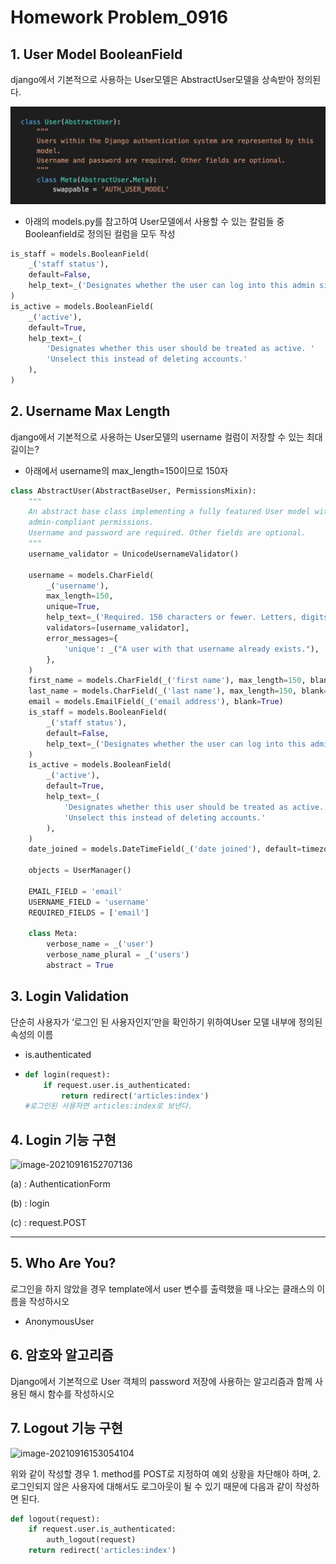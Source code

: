 # Homework Problem_0916



## 1. User Model BooleanField

django에서 기본적으로 사용하는 User모델은 AbstractUser모델을 상속받아 정의된다.

![image-20210916152006437](0916hw_김성현.assets/image-20210916152006437.png)

* 아래의 models.py를 참고하여 User모델에서 사용할 수 있는 칼럼들 중 Booleanfield로 정의된 컬럼을 모두 작성

```python
is_staff = models.BooleanField(
    _('staff status'),
    default=False,
    help_text=_('Designates whether the user can log into this admin site.'),
)
is_active = models.BooleanField(
    _('active'),
    default=True,
    help_text=_(
        'Designates whether this user should be treated as active. '
        'Unselect this instead of deleting accounts.'
    ),
)
```



## 2. Username Max Length

django에서 기본적으로 사용하는 User모델의 username 컬럼이 저장할 수 있는 최대 길이는?

* 아래에서 username의 max_length=150이므로 150자

```python
class AbstractUser(AbstractBaseUser, PermissionsMixin):
    """
    An abstract base class implementing a fully featured User model with
    admin-compliant permissions.
    Username and password are required. Other fields are optional.
    """
    username_validator = UnicodeUsernameValidator()

    username = models.CharField(
        _('username'),
        max_length=150,
        unique=True,
        help_text=_('Required. 150 characters or fewer. Letters, digits and @/./+/-/_ only.'),
        validators=[username_validator],
        error_messages={
            'unique': _("A user with that username already exists."),
        },
    )
    first_name = models.CharField(_('first name'), max_length=150, blank=True)
    last_name = models.CharField(_('last name'), max_length=150, blank=True)
    email = models.EmailField(_('email address'), blank=True)
    is_staff = models.BooleanField(
        _('staff status'),
        default=False,
        help_text=_('Designates whether the user can log into this admin site.'),
    )
    is_active = models.BooleanField(
        _('active'),
        default=True,
        help_text=_(
            'Designates whether this user should be treated as active. '
            'Unselect this instead of deleting accounts.'
        ),
    )
    date_joined = models.DateTimeField(_('date joined'), default=timezone.now)

    objects = UserManager()

    EMAIL_FIELD = 'email'
    USERNAME_FIELD = 'username'
    REQUIRED_FIELDS = ['email']

    class Meta:
        verbose_name = _('user')
        verbose_name_plural = _('users')
        abstract = True
```



## 3. Login Validation

단순히 사용자가 ‘로그인 된 사용자인지’만을 확인하기 위하여User 모델 내부에 정의된 속성의 이름

* is.authenticated

* ```python
  def login(request):
      if request.user.is_authenticated:
          return redirect('articles:index')
  #로그인된 사용자면 articles:index로 보낸다.
  ```

  

## 4. Login 기능 구현

![image-20210916152707136](0916hw_김성현.assets/image-20210916152707136.png)

(a) : AuthenticationForm

(b) : login

(c) : request.POST

<hr>

## 5. Who Are You?

로그인을 하지 않았을 경우 template에서 user 변수를 출력했을 때 나오는 클래스의 이름을 작성하시오

* AnonymousUser



## 6. 암호와 알고리즘

Django에서 기본적으로 User 객체의 password 저장에 사용하는 알고리즘과 함께 사용된 해시 함수를 작성하시오



## 7. Logout 기능 구현

![image-20210916153054104](0916hw_김성현.assets/image-20210916153054104.png)

위와 같이 작성할 경우 1. method를 POST로 지정하여 예외 상황을 차단해야 하며, 2. 로그인되지 않은 사용자에 대해서도 로그아웃이 될 수 있기 때문에  다음과 같이 작성하면 된다.

```python
def logout(request):
    if request.user.is_authenticated:
        auth_logout(request)
    return redirect('articles:index')
```


